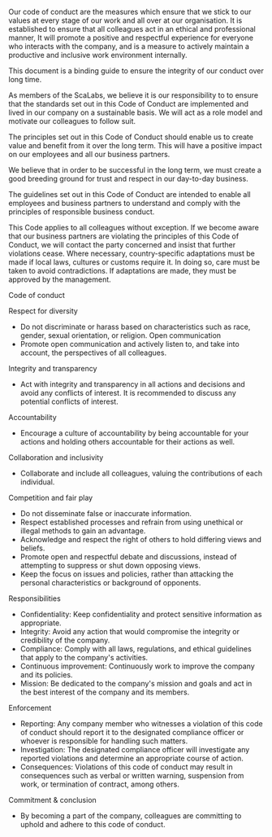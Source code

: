 Our code of conduct are the measures which ensure that we stick to our values
at every stage of our work and all over at our organisation.
It is established to ensure that all colleagues act in an ethical and professional manner,
It will promote a positive and respectful experience for everyone who interacts with the
company, and is a measure to actively maintain a productive and inclusive work environment internally.

This document is a binding guide to ensure the integrity of our conduct over long time.

As members of the ScaLabs, we believe it is our responsibility to
to ensure that the standards set out in this Code of Conduct are implemented and lived in our company on a sustainable basis.
We will act as a role model and motivate our colleagues to follow suit.

The principles set out in this Code of Conduct should enable us to
create value and benefit from it over the long term. This will have a positive impact on our employees and all our business partners.

We believe that in order to be successful in the long term, we must create a good breeding ground for trust and respect in our day-to-day business.

The guidelines set out in this Code of Conduct are intended to enable all employees and business partners to understand and comply with the principles of responsible business conduct.

This Code applies to all colleagues without exception.
If we become aware that our business partners are violating the principles of this Code of Conduct, we will contact the party concerned and insist that further violations cease.
Where necessary, country-specific adaptations must be made if local laws, cultures or customs require it. In doing so, care must be taken to avoid contradictions. If adaptations are made, they must be approved by the management.


Code of conduct

Respect for diversity
- Do not discriminate or harass based on characteristics such as race, gender, sexual orientation, or religion.
Open communication
- Promote open communication and actively listen to, and take into account, the perspectives of all colleagues.

Integrity and transparency
- Act with integrity and transparency in all actions and decisions and avoid any conflicts of interest. It is recommended to discuss any potential conflicts of interest.

Accountability
- Encourage a culture of accountability by being accountable for your actions and holding others accountable for their actions as well.

Collaboration and inclusivity
- Collaborate and include all colleagues, valuing the contributions of each individual.

Competition and fair play
- Do not disseminate false or inaccurate information.
- Respect established processes and refrain from using unethical or illegal methods to gain an advantage.
- Acknowledge and respect the right of others to hold differing views and beliefs.
- Promote open and respectful debate and discussions, instead of attempting to suppress or shut down opposing views.
- Keep the focus on issues and policies, rather than attacking the personal characteristics or background of opponents.

Responsibilities
- Confidentiality: Keep confidentiality and protect sensitive information as appropriate.
- Integrity: Avoid any action that would compromise the integrity or credibility of the company.
- Compliance: Comply with all laws, regulations, and ethical guidelines that apply to the company's activities.
- Continuous improvement: Continuously work to improve the company and its policies.
- Mission: Be dedicated to the company's mission and goals and act in the best interest of the company and its members.

Enforcement
- Reporting: Any company member who witnesses a violation of this code of conduct should report it to the designated compliance officer or whoever is responsible for handling such matters.
- Investigation: The designated compliance officer will investigate any reported violations and determine an appropriate course of action.
- Consequences: Violations of this code of conduct may result in consequences such as verbal or written warning, suspension from work, or termination of contract, among others.

Commitment & conclusion
- By becoming a part of the company, colleagues are committing to uphold and adhere to this code of conduct.

<!-- - Respect
  - colleagues
    - Don't judge colleagues when they ask "stupid" questions. We want an open discourse-positive culture
  - clients
    - good will; We find the best solutions for our customers
    - we are serving clients
  - partners
- **Tolerance**
- Conflict resolution
- Dealing with the competitors
- Dealing with mistakes
- Open and proactive communication: Regarding

Voice and tone guidelines
- time
- feelings
- solutions to problems
- ideas -->
